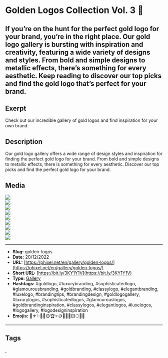 # Golden Logos Collection Vol. 3 💛
If you’re on the hunt for the perfect gold logo for your brand, you’re in the right place. Our gold logo gallery is bursting with inspiration and creativity, featuring a wide variety of designs and styles. From bold and simple designs to metallic effects, there’s something for every aesthetic. Keep reading to discover our top picks and find the gold logo that’s perfect for your brand.
------------
## Exerpt
Check out our incredible gallery of gold logos and find inspiration for your own brand.
## Description
Our gold logo gallery offers a wide range of design styles and inspiration for finding the perfect gold logo for your brand. From bold and simple designs to metallic effects, there is something for every aesthetic. Discover our top picks and find the perfect gold logo for your brand.
## Media
<img src="media/6934dd09/gold-logo-abstrack-ball.jpg" loading="lazy"><br>
<img src="media/f7e5cd58/gold-logo-bird.jpg" loading="lazy"><br>
<img src="media/40d5654b/gold-logo-flow.jpg" loading="lazy"><br>
<img src="media/77b294bc/gold-logo-lion.jpg" loading="lazy"><br>
<img src="media/d2df0caf/gold-logo-liquid.jpg" loading="lazy"><br>
<img src="media/1840c1b2/gold-logo-perfume.jpg" loading="lazy"><br>
<img src="media/d9bda7cc/gold-logo-pinup.jpg" loading="lazy"><br>
<img src="media/44a4fe7d/gold-logo-rose.jpg" loading="lazy"><br>
<img src="media/dc5a2553/gold-logo-soccer.jpg" loading="lazy"><br>

------------
- **Slug:** golden-logos
- **Date:** 20/12/2022
- **URL:** [https://phixel.net/en/gallery/golden-logos/](https://phixel.net/en/gallery/golden-logos/)
- **Short URL:** [https://bit.ly/3KY1Y1V](https://bit.ly/3KY1Y1V)
- **Type:** [Gallery](#gallery)
- **Hashtags:** #goldlogo, #luxurybranding, #sophisticatedlogo, #glamourousbranding, #goldbranding, #classylogo, #elegantbranding, #luxelogo, #brandingtips, #brandingdesign, #goldlogogallery, #luxurylogos, #sophisticatedlogos, #glamourouslogos, #goldbrandinginspiration, #classylogos, #elegantlogos, #luxelogos, #logogallery, #logodesigninspiration
- **Emojis:** 💛⚜️✨🧈🥇🟡🏆⭐🪙📀🌟🔱🟨🌕💫👑

------------
## Tags
[ ](# )
